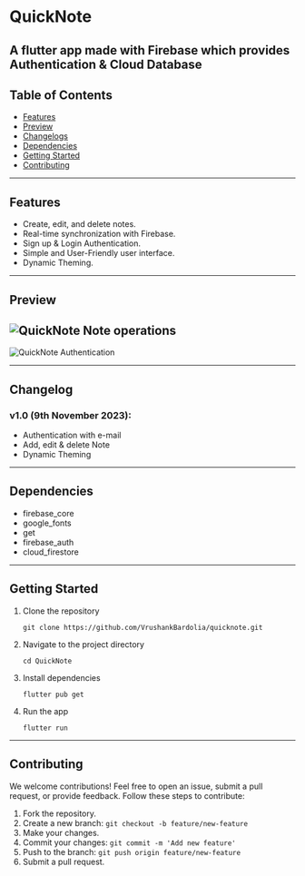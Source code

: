 # QuickNote

A flutter app made with Firebase which provides Authentication & Cloud Database
---
## Table of Contents
- [Features](#features)
- [Preview](#Preview)
- [Changelogs](#changelog)
- [Dependencies](#Dependencies)
- [Getting Started](#getting-started)
- [Contributing](#contributing)

---
## Features
- Create, edit, and delete notes.
- Real-time synchronization with Firebase.
- Sign up & Login Authentication.
- Simple and User-Friendly user interface.
- Dynamic Theming.

---
## Preview
![QuickNote Note operations](https://github.com/VrushankBardolia/quicknote/assets/102452902/f776f83d-7898-45ff-8771-cd7397658e56)
---
![QuickNote Authentication](https://github.com/VrushankBardolia/quicknote/assets/102452902/a92d0ad6-1bb0-40ea-8deb-4cbcb6582b0e)

---
## Changelog
### v1.0 (9th November 2023):
- Authentication with e-mail
- Add, edit & delete Note
- Dynamic Theming

---
## Dependencies
- firebase_core
- google_fonts
- get
- firebase_auth
- cloud_firestore

---
## Getting Started
1. Clone the repository
   
   ```
   git clone https://github.com/VrushankBardolia/quicknote.git
   ```
   
2. Navigate to the project directory

   ```
   cd QuickNote
   ```
   
3. Install dependencies

   ```
   flutter pub get
   ```

4. Run the app
   ```
   flutter run
   ```
---
## Contributing

We welcome contributions! Feel free to open an issue, submit a pull request, or provide feedback. Follow these steps to contribute:

1. Fork the repository.
2. Create a new branch: `git checkout -b feature/new-feature`
3. Make your changes.
4. Commit your changes: `git commit -m 'Add new feature'`
5. Push to the branch: `git push origin feature/new-feature`
6. Submit a pull request.
